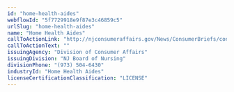 ```yaml
---
id: "home-health-aides"
webflowId: "5f7729918e9f87e3c46859c5"
urlSlug: "home-health-aides"
name: "Home Health Aides"
callToActionLink: "http://njconsumeraffairs.gov/News/ConsumerBriefs/consumer-tips-on-certified-home-health-aides-chhha.pdf"
callToActionText: ""
issuingAgency: "Division of Consumer Affairs"
issuingDivision: "NJ Board of Nursing"
divisionPhone: "(973) 504-6430"
industryId: "Home Health Aides"
licenseCertificationClassification: "LICENSE"
---
```

